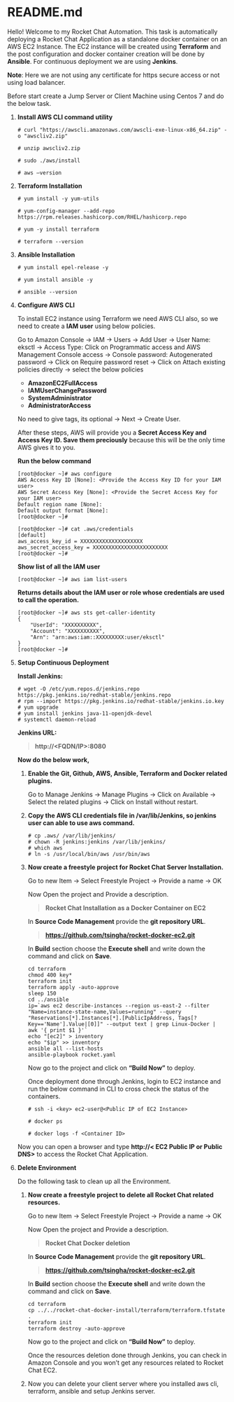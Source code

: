 # README.md

Hello! Welcome to my Rocket Chat Automation. This task is automatically deploying a Rocket Chat Application as a standalone docker container on an AWS EC2 Instance. The EC2 instance will be created using **Terraform** and the post configuration and docker container creation will be done by **Ansible**. For continuous deployment we are using **Jenkins**.

**Note**: Here we are not using any certificate for https secure access or not using load balancer.

Before start create a Jump Server or Client Machine using Centos 7 and do the below task.

1.	**Install AWS CLI command utility**
    ```
    # curl "https://awscli.amazonaws.com/awscli-exe-linux-x86_64.zip" -o "awscliv2.zip"

    # unzip awscliv2.zip

    # sudo ./aws/install

    # aws –version
    ```
2.	**Terraform Installation**
    ```
    # yum install -y yum-utils

    # yum-config-manager --add-repo https://rpm.releases.hashicorp.com/RHEL/hashicorp.repo

    # yum -y install terraform

    # terraform --version
    ```
3.	**Ansible Installation**
    ```
    # yum install epel-release -y

    # yum install ansible -y

    # ansible --version
    ```
4.	**Configure AWS CLI**

    To install EC2 instance using Terraform we need AWS CLI also, so we need to create a **IAM user** using below policies.

    Go to Amazon Console -> IAM -> Users -> Add User -> User Name: eksctl -> Access Type: Click on Programmatic access and AWS Management Console access -> Console password:       Autogenerated password -> Click on Require password reset -> Click on Attach existing policies directly -> select the below policies
    
    - **AmazonEC2FullAccess**
    - **IAMUserChangePassword**
    - **SystemAdministrator**
    - **AdministratorAccess**
    
    No need to give tags, its optional -> Next -> Create User.

    After these steps, AWS will provide you a **Secret Access Key and Access Key ID. Save them preciously** because this will be the only time AWS gives it to you.

    **Run the below command**
    ```
    [root@docker ~]# aws configure
    AWS Access Key ID [None]: <Provide the Access Key ID for your IAM user>
    AWS Secret Access Key [None]: <Provide the Secret Access Key for your IAM user>
    Default region name [None]:
    Default output format [None]:
    [root@docker ~]#
    
    [root@docker ~]# cat .aws/credentials
    [default]
    aws_access_key_id = XXXXXXXXXXXXXXXXXXXX
    aws_secret_access_key = XXXXXXXXXXXXXXXXXXXXXXXX
    [root@docker ~]#
    ```
    **Show list of all the IAM user**
    ```
    [root@docker ~]# aws iam list-users
    ```
    **Returns details about the IAM user or role whose credentials are used to call the operation.**
    ```
    [root@docker ~]# aws sts get-caller-identity
    {
        "UserId": "XXXXXXXXXX",
        "Account": "XXXXXXXXXX",
        "Arn": "arn:aws:iam::XXXXXXXXX:user/eksctl"
    }
    [root@docker ~]#
    ```
5.	**Setup Continuous Deployment**

    **Install Jenkins:**
    ```
    # wget -O /etc/yum.repos.d/jenkins.repo https://pkg.jenkins.io/redhat-stable/jenkins.repo
    # rpm --import https://pkg.jenkins.io/redhat-stable/jenkins.io.key
    # yum upgrade
    # yum install jenkins java-11-openjdk-devel
    # systemctl daemon-reload
    ```
    **Jenkins URL:**
    > **http://<FQDN/IP>:8080**
    
    **Now do the below work,**

    1.	**Enable the Git, Github, AWS, Ansible, Terraform and Docker related plugins.**

        Go to Manage Jenkins -> Manage Plugins -> Click on Available -> Select the related plugins -> Click on Install without restart.

    2.	**Copy the AWS CLI credentials file in /var/lib/Jenkins, so jenkins user can able to use aws command.**
        ```
        # cp .aws/ /var/lib/jenkins/
        # chown -R jenkins:jenkins /var/lib/jenkins/
        # which aws
        # ln -s /usr/local/bin/aws /usr/bin/aws
        ```
    3.	**Now create a freestyle project for Rocket Chat Server Installation.**

        Go to new Item -> Select Freestyle Project -> Provide a name -> OK

        Now Open the project and Provide a description.
        > **Rocket Chat Installation as a Docker Container on EC2**

        In **Source Code Management** provide the **git repository URL**.
        
        > **https://github.com/tsingha/rocket-docker-ec2.git**

        In **Build** section choose the **Execute shell** and write down the command and click on **Save**.
        ```
        cd terraform
        chmod 400 key*
        terraform init
        terraform apply -auto-approve
        sleep 150
        cd ../ansible
        ip=`aws ec2 describe-instances --region us-east-2 --filter "Name=instance-state-name,Values=running" --query "Reservations[*].Instances[*].[PublicIpAddress, Tags[?     Key=='Name'].Value|[0]]" --output text | grep Linux-Docker | awk '{ print $1 }'`
        echo "[ec2]" > inventory
        echo "$ip" >> inventory
        ansible all --list-hosts
        ansible-playbook rocket.yaml
        ```
        Now go to the project and click on **“Build Now”** to deploy.

        Once deployment done through Jenkins, login to EC2 instance and run the below command in CLI to cross check the status of the containers.
        ```
        # ssh -i <key> ec2-user@<Public IP of EC2 Instance>

        # docker ps

        # docker logs -f <Container ID>
        ```
    Now you can open a browser and type **http://< EC2 Public IP or Public DNS>** to access the Rocket Chat Application.

6.	**Delete Environment**

    Do the following task to clean up all the Environment.

    1.	**Now create a freestyle project to delete all Rocket Chat related resources.**

        Go to new Item -> Select Freestyle Project -> Provide a name -> OK
        
        Now Open the project and Provide a description.
        > **Rocket Chat Docker deletion**
        
        In **Source Code Management** provide the **git repository URL**.

        > **https://github.com/tsingha/rocket-docker-ec2.git**

        In **Build** section choose the **Execute shell** and write down the command and click on **Save**.
        ```
        cd terraform
        cp ../../rocket-chat-docker-install/terraform/terraform.tfstate .
        terraform init
        terraform destroy -auto-approve
        ```
        Now go to the project and click on **“Build Now”** to deploy.

        Once the resources deletion done through Jenkins, you can check in Amazon Console and you won’t get any resources related to Rocket Chat EC2.

    2.	Now you can delete your client server where you installed aws cli, terraform, ansible and setup Jenkins server.

